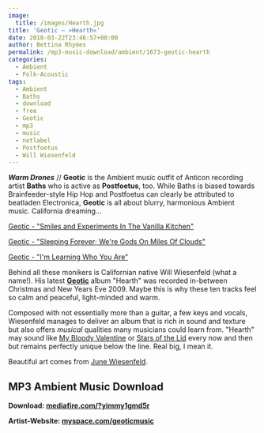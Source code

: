 ```yaml
---
image:
  title: /images/Hearth.jpg
title: 'Geotic – »Hearth«'
date: 2010-03-22T23:46:57+00:00
author: Bettina Rhymes
permalink: /mp3-music-download/ambient/1673-geotic-hearth
categories:
  - Ambient
  - Folk-Acoustic
tags:
  - Ambient
  - Baths
  - download
  - free
  - Geotic
  - mp3
  - music
  - netlabel
  - Postfoetus
  - Will Wiesenfeld
---
```

***Warm Drones*** // **Geotic** is the Ambient music outfit of Anticon recording artist **Baths** who is active as **Postfoetus**, too. While Baths is biased towards Brainfeeder-style Hip Hop and Postfoetus can clearly be attributed to beatladen Electronica, **Geotic** is all about blurry, harmonious Ambient music. California dreaming...

<!--mp3links-->


  
 [Geotic - "Smiles and Experiments In The Vanilla Kitchen"](http://rubored.org/phlow_magazine/geotic_03.mp3)
  
[Geotic - "Sleeping Forever; We're Gods On Miles Of Clouds"](http://rubored.org/phlow_magazine/geotic_09.mp3)
  
[Geotic - "I'm Learning Who You Are"](http://rubored.org/phlow_magazine/geotic_10.mp3)
  
<!--mp3linksend-->

<!--more-->

<!--adsense-->

Behind all these monikers is Californian native Will Wiesenfeld (what a name!). His latest **[Geotic](http://www.angelfire.com/indie/postfoetus/geotic.html)** album "Hearth" was recorded in-between Christmas and New Years Eve 2009. Maybe this is why these ten tracks feel so calm and peaceful, light-minded and warm.

Composed with not essentially more than a guitar, a few keys and vocals, Wiesenfeld manages to deliver an album that is rich in sound and texture but also offers _musical_ qualities many musicians could learn from. "Hearth" may sound like [My Bloody Valentine](http://allmusic.com/cg/amg.dll?p=amg&sql=11:hifixqe5ldte) or [Stars of the Lid](http://allmusic.com/cg/amg.dll?p=amg&sql=11:kvfqxq8gld6e) every now and then but remains perfectly unique below the line. Real big, I mean it.

Beautiful art comes from [June Wiesenfeld](http://www.judewiesenfeld.com/).

## MP3 Ambient Music Download

**Download: [mediafire.com/?yimmy1gmd5r](http://www.mediafire.com/?yimmy1gmd5r)**
  
**Artist-Website: [myspace.com/geoticmusic](http://www.myspace.com/geoticmusic)**